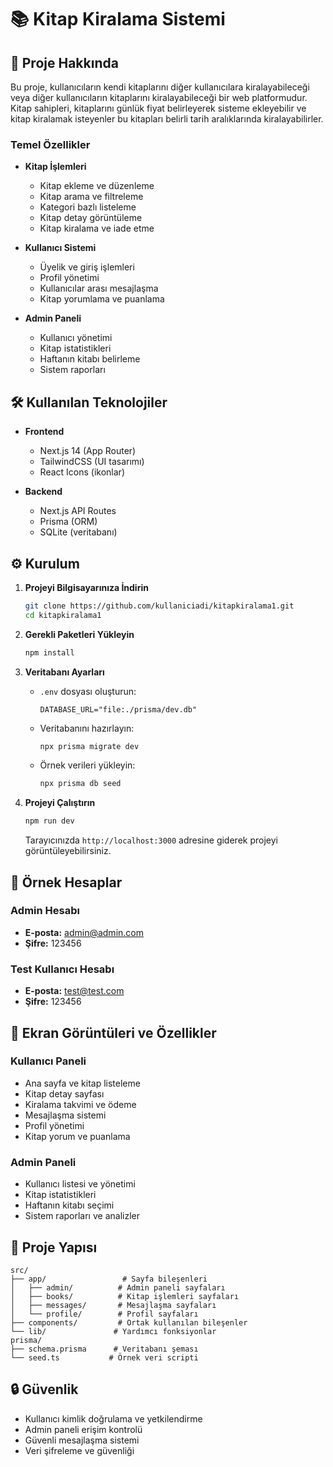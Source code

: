 
# 📚 Kitap Kiralama Sistemi

## 📖 Proje Hakkında

Bu proje, kullanıcıların kendi kitaplarını diğer kullanıcılara kiralayabileceği veya diğer kullanıcıların kitaplarını kiralayabileceği bir web platformudur. Kitap sahipleri, kitaplarını günlük fiyat belirleyerek sisteme ekleyebilir ve kitap kiralamak isteyenler bu kitapları belirli tarih aralıklarında kiralayabilirler.

### Temel Özellikler

- **Kitap İşlemleri**
  - Kitap ekleme ve düzenleme
  - Kitap arama ve filtreleme
  - Kategori bazlı listeleme
  - Kitap detay görüntüleme
  - Kitap kiralama ve iade etme

- **Kullanıcı Sistemi**
  - Üyelik ve giriş işlemleri
  - Profil yönetimi
  - Kullanıcılar arası mesajlaşma
  - Kitap yorumlama ve puanlama

- **Admin Paneli**
  - Kullanıcı yönetimi
  - Kitap istatistikleri
  - Haftanın kitabı belirleme
  - Sistem raporları

## 🛠️ Kullanılan Teknolojiler

- **Frontend**
  - Next.js 14 (App Router)
  - TailwindCSS (UI tasarımı)
  - React Icons (ikonlar)

- **Backend**
  - Next.js API Routes
  - Prisma (ORM)
  - SQLite (veritabanı)

## ⚙️ Kurulum

1. **Projeyi Bilgisayarınıza İndirin**
   ```bash
   git clone https://github.com/kullaniciadi/kitapkiralama1.git
   cd kitapkiralama1
   ```

2. **Gerekli Paketleri Yükleyin**
   ```bash
   npm install
   ```

3. **Veritabanı Ayarları**
   - `.env` dosyası oluşturun:
     ```env
     DATABASE_URL="file:./prisma/dev.db"
     ```
   - Veritabanını hazırlayın:
     ```bash
     npx prisma migrate dev
     ```
   - Örnek verileri yükleyin:
     ```bash
     npx prisma db seed
     ```

4. **Projeyi Çalıştırın**
   ```bash
   npm run dev
   ```
   Tarayıcınızda `http://localhost:3000` adresine giderek projeyi görüntüleyebilirsiniz.

## 👤 Örnek Hesaplar

### Admin Hesabı
- **E-posta:** admin@admin.com
- **Şifre:** 123456

### Test Kullanıcı Hesabı
- **E-posta:** test@test.com
- **Şifre:** 123456

## 📱 Ekran Görüntüleri ve Özellikler

### Kullanıcı Paneli
- Ana sayfa ve kitap listeleme
- Kitap detay sayfası
- Kiralama takvimi ve ödeme
- Mesajlaşma sistemi
- Profil yönetimi
- Kitap yorum ve puanlama

### Admin Paneli
- Kullanıcı listesi ve yönetimi
- Kitap istatistikleri
- Haftanın kitabı seçimi
- Sistem raporları ve analizler

## 📁 Proje Yapısı

```
src/
├── app/                 # Sayfa bileşenleri
│   ├── admin/          # Admin paneli sayfaları
│   ├── books/          # Kitap işlemleri sayfaları
│   ├── messages/       # Mesajlaşma sayfaları
│   └── profile/        # Profil sayfaları
├── components/         # Ortak kullanılan bileşenler
└── lib/               # Yardımcı fonksiyonlar
prisma/
├── schema.prisma      # Veritabanı şeması
└── seed.ts           # Örnek veri scripti
```

## 🔒 Güvenlik

- Kullanıcı kimlik doğrulama ve yetkilendirme
- Admin paneli erişim kontrolü
- Güvenli mesajlaşma sistemi
- Veri şifreleme ve güvenliği








